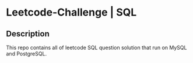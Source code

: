 # Leetcode-Challenge | SQL

## Description 
This repo contains all of leetcode SQL question solution that run on MySQL and PostgreSQL.